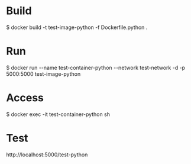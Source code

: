 # Build
$ docker build -t test-image-python -f Dockerfile.python .

# Run
$ docker run --name test-container-python --network test-network -d -p 5000:5000 test-image-python

# Access
$ docker exec -it test-container-python sh

# Test
http://localhost:5000/test-python